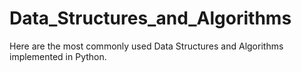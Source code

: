 # Data_Structures_and_Algorithms
Here are the most commonly used Data Structures and Algorithms implemented in Python.
